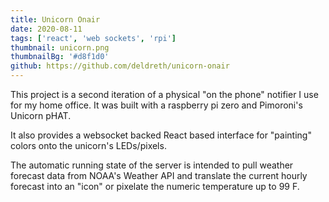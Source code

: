 ```yaml
---
title: Unicorn Onair
date: 2020-08-11
tags: ['react', 'web sockets', 'rpi']
thumbnail: unicorn.png
thumbnailBg: '#d8f1d0'
github: https://github.com/deldreth/unicorn-onair
---
```


This project is a second iteration of a physical "on the phone" notifier I use for my home office. It was built with a raspberry pi zero and Pimoroni's Unicorn pHAT.

It also provides a websocket backed React based interface for "painting" colors onto the unicorn's LEDs/pixels.

The automatic running state of the server is intended to pull weather forecast data from NOAA's Weather API and translate the current hourly forecast into an "icon" or pixelate the numeric temperature up to 99 F.
